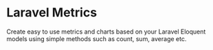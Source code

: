 # Laravel Metrics

Create easy to use metrics and charts based on your Laravel Eloquent models using simple methods such as count, sum, average etc.
